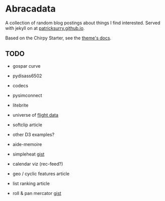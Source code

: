 Abracadata
===

A collection of random blog postings about things I find interested.
Served with jekyll on at [patricksurry.github.io][home].

[home]: https://github.com/patricksurry/patricksurry.github.io

Based on the Chirpy Starter, see the [theme's docs][starter].

[starter]: https://github.com/cotes2020/jekyll-theme-chirpy#documentation

TODO
---

- gospar curve

- pydisass6502

- codecs

- pysimconnect

- litebrite

- universe of [flight data][spiralviz]

[spiralviz]: https://docs.google.com/document/d1EyWhDc_M8hnzYk9AQ0hb_boOlNd8Ngku4Ge4ZX002z4/edit

- softclip article

- other D3 examples?

- aide-memoire

- simpleheat [gist][simpleheat]

[simpleheat]: https://gist.github.com/patricksurry/803a131d4c34fde54b9fbb074341daa5

- calendar viz (rec-feed?)

- geo / cyclic features article

- list ranking article

- roll & pan mercator [gist][rollpan]

[rollpan]: https://gist.github.com/patricksurry/6621971
